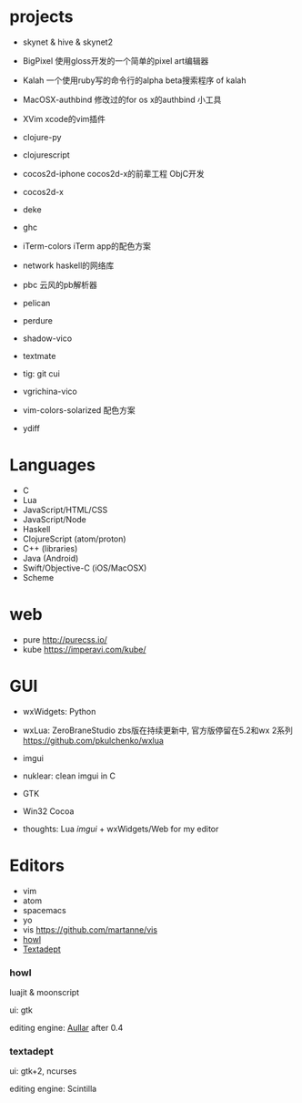 # projects

* skynet & hive & skynet2

* BigPixel 使用gloss开发的一个简单的pixel art编辑器

* Kalah 一个使用ruby写的命令行的alpha beta搜索程序 of kalah

* MacOSX-authbind 修改过的for os x的authbind 小工具

* XVim xcode的vim插件

* clojure-py

* clojurescript

* cocos2d-iphone cocos2d-x的前辈工程 ObjC开发

* cocos2d-x

* deke

* ghc

* iTerm-colors iTerm app的配色方案

* network haskell的网络库

* pbc 云风的pb解析器

* pelican

* perdure

* shadow-vico

* textmate

* tig: git cui

* vgrichina-vico

* vim-colors-solarized 配色方案

* ydiff

# Languages

* C
* Lua
* JavaScript/HTML/CSS
* JavaScript/Node
* Haskell
* ClojureScript (atom/proton)
* C++ (libraries)
* Java (Android)
* Swift/Objective-C (iOS/MacOSX)
* Scheme

# web

* pure http://purecss.io/
* kube https://imperavi.com/kube/

# GUI

* wxWidgets: Python
* wxLua: ZeroBraneStudio zbs版在持续更新中, 官方版停留在5.2和wx 2系列
  https://github.com/pkulchenko/wxlua
* imgui
* nuklear: clean imgui in C
* GTK

* Win32 Cocoa

* thoughts: Lua *imgui* + wxWidgets/Web for my editor

# Editors

* vim
* atom
* spacemacs
* yo
* vis https://github.com/martanne/vis
* [howl]
* [Textadept]

### howl

luajit & moonscript

ui: gtk

editing engine: [Aullar] after 0.4

### textadept

ui: gtk+2, ncurses

editing engine: Scintilla

[howl]: http://howl.io/
[Textadept]: http://foicica.com/textadept/
[Aullar]: http://howl.io/blog/2016/05/26/introducing-aullar.html
